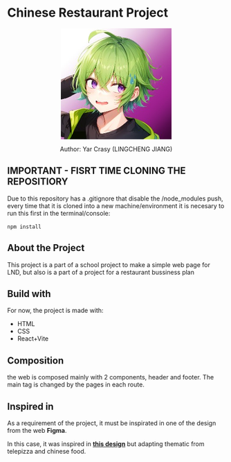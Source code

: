 # Chinese Restaurant Project

 <div align="center">
  <img align="center" class="header-icon" src="src/assets/icon-imgs/lcj-icon.jpg" alt="icon" />
  <p>Author: Yar Crasy (LINGCHENG JIANG)</p>
 </div>

 ## IMPORTANT - FISRT TIME CLONING THE REPOSITIORY
Due to this repository has a .gitignore that disable the /node_modules push, every time that it is cloned into a new machine/environment it is necesary to run this first in the terminal/console:
```
npm install
```
 
 ## About the Project
<p>
 This project is a part of a school project to make a simple web page for LND, but also is a part of a project for a restaurant bussiness plan 
</p>
<!-- <p>The web is actually hosted <a href="https://yarcrasy.github.io/PortfolioWebProject/html/index.html">here</a> with Github Pages</p> -->

 ## Build with
 For now, the project is made with: 
 * HTML
 * CSS
 * React+Vite

## Composition
the web is composed mainly with 2 components, header and footer. The main tag is changed by the pages in each route.


## Inspired in
<p>As a requirement of the project, it must be inspirated in one of the design from the web <b>Figma</b>.</p> 
In this case, it was inspired in <a href="https://www.figma.com/community/file/1278204274454603082"><b>this design</b></a> but adapting thematic from telepizza and chinese food.
